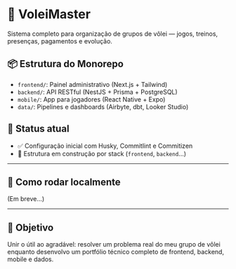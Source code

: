 # 🏐 VoleiMaster

Sistema completo para organização de grupos de vôlei — jogos, treinos, presenças, pagamentos e evolução.

## 📦 Estrutura do Monorepo

- `frontend/`: Painel administrativo (Next.js + Tailwind)
- `backend/`: API RESTful (NestJS + Prisma + PostgreSQL)
- `mobile/`: App para jogadores (React Native + Expo)
- `data/`: Pipelines e dashboards (Airbyte, dbt, Looker Studio)

## 🚀 Status atual

- ✅ Configuração inicial com Husky, Commitlint e Commitizen
- 🚧 Estrutura em construção por stack (`frontend`, `backend`...)

---

## 🔧 Como rodar localmente

(Em breve...)

---

## 🧠 Objetivo

Unir o útil ao agradável: resolver um problema real do meu grupo de vôlei enquanto desenvolvo um portfólio técnico completo de frontend, backend, mobile e dados.
